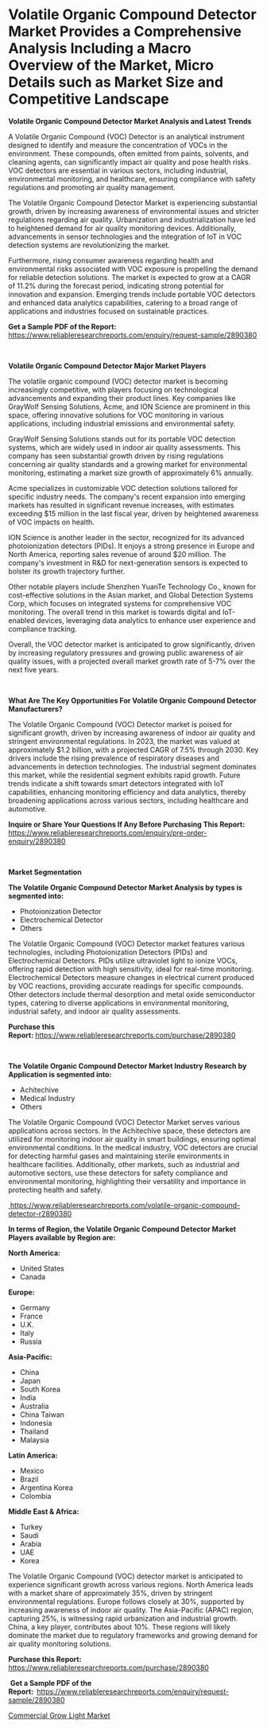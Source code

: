 <p><h1>Volatile Organic Compound Detector Market Provides a Comprehensive Analysis Including a Macro Overview of the Market, Micro Details such as Market Size and Competitive Landscape</h1></p><p><strong>Volatile Organic Compound Detector Market Analysis and Latest Trends</strong></p>
<p><p>A Volatile Organic Compound (VOC) Detector is an analytical instrument designed to identify and measure the concentration of VOCs in the environment. These compounds, often emitted from paints, solvents, and cleaning agents, can significantly impact air quality and pose health risks. VOC detectors are essential in various sectors, including industrial, environmental monitoring, and healthcare, ensuring compliance with safety regulations and promoting air quality management.</p><p>The Volatile Organic Compound Detector Market is experiencing substantial growth, driven by increasing awareness of environmental issues and stricter regulations regarding air quality. Urbanization and industrialization have led to heightened demand for air quality monitoring devices. Additionally, advancements in sensor technologies and the integration of IoT in VOC detection systems are revolutionizing the market.</p><p>Furthermore, rising consumer awareness regarding health and environmental risks associated with VOC exposure is propelling the demand for reliable detection solutions. The market is expected to grow at a CAGR of 11.2% during the forecast period, indicating strong potential for innovation and expansion. Emerging trends include portable VOC detectors and enhanced data analytics capabilities, catering to a broad range of applications and industries focused on sustainable practices.</p></p>
<p><strong>Get a Sample PDF of the Report:&nbsp;</strong> <a href="https://www.reliableresearchreports.com/enquiry/request-sample/2890380?utm_campaign=2246&utm_medium=2&utm_source=Github&utm_content=ia&utm_term=14032025&utm_id=volatile-organic-compound-detector">https://www.reliableresearchreports.com/enquiry/request-sample/2890380</a></p>
<p>&nbsp;</p>
<p><strong>Volatile Organic Compound Detector Major Market Players</strong></p>
<p><p>The volatile organic compound (VOC) detector market is becoming increasingly competitive, with players focusing on technological advancements and expanding their product lines. Key companies like GrayWolf Sensing Solutions, Acme, and ION Science are prominent in this space, offering innovative solutions for VOC monitoring in various applications, including industrial emissions and environmental safety.</p><p>GrayWolf Sensing Solutions stands out for its portable VOC detection systems, which are widely used in indoor air quality assessments. This company has seen substantial growth driven by rising regulations concerning air quality standards and a growing market for environmental monitoring, estimating a market size growth of approximately 6% annually.</p><p>Acme specializes in customizable VOC detection solutions tailored for specific industry needs. The company's recent expansion into emerging markets has resulted in significant revenue increases, with estimates exceeding $15 million in the last fiscal year, driven by heightened awareness of VOC impacts on health.</p><p>ION Science is another leader in the sector, recognized for its advanced photoionization detectors (PIDs). It enjoys a strong presence in Europe and North America, reporting sales revenue of around $20 million. The company's investment in R&D for next-generation sensors is expected to bolster its growth trajectory further.</p><p>Other notable players include Shenzhen YuanTe Technology Co., known for cost-effective solutions in the Asian market, and Global Detection Systems Corp, which focuses on integrated systems for comprehensive VOC monitoring. The overall trend in this market is towards digital and IoT-enabled devices, leveraging data analytics to enhance user experience and compliance tracking.</p><p>Overall, the VOC detector market is anticipated to grow significantly, driven by increasing regulatory pressures and growing public awareness of air quality issues, with a projected overall market growth rate of 5-7% over the next five years.</p></p>
<p>&nbsp;</p>
<p><strong>What Are The Key Opportunities For Volatile Organic Compound Detector Manufacturers?</strong></p>
<p><p>The Volatile Organic Compound (VOC) Detector market is poised for significant growth, driven by increasing awareness of indoor air quality and stringent environmental regulations. In 2023, the market was valued at approximately $1.2 billion, with a projected CAGR of 7.5% through 2030. Key drivers include the rising prevalence of respiratory diseases and advancements in detection technologies. The industrial segment dominates this market, while the residential segment exhibits rapid growth. Future trends indicate a shift towards smart detectors integrated with IoT capabilities, enhancing monitoring efficiency and data analytics, thereby broadening applications across various sectors, including healthcare and automotive.</p></p>
<p><strong>Inquire or Share Your Questions If Any Before Purchasing This Report:</strong> <a href="https://www.reliableresearchreports.com/enquiry/pre-order-enquiry/2890380?utm_campaign=2246&utm_medium=2&utm_source=Github&utm_content=ia&utm_term=14032025&utm_id=volatile-organic-compound-detector">https://www.reliableresearchreports.com/enquiry/pre-order-enquiry/2890380</a></p>
<p>&nbsp;</p>
<p><strong>Market Segmentation</strong></p>
<p><strong>The Volatile Organic Compound Detector Market Analysis by types is segmented into:</strong></p>
<p><ul><li>Photoionization Detector</li><li>Electrochemical Detector</li><li>Others</li></ul></p>
<p><p>The Volatile Organic Compound (VOC) Detector market features various technologies, including Photoionization Detectors (PIDs) and Electrochemical Detectors. PIDs utilize ultraviolet light to ionize VOCs, offering rapid detection with high sensitivity, ideal for real-time monitoring. Electrochemical Detectors measure changes in electrical current produced by VOC reactions, providing accurate readings for specific compounds. Other detectors include thermal desorption and metal oxide semiconductor types, catering to diverse applications in environmental monitoring, industrial safety, and indoor air quality assessments.</p></p>
<p><strong>Purchase this Report:&nbsp;</strong><a href="https://www.reliableresearchreports.com/purchase/2890380?utm_campaign=2246&utm_medium=2&utm_source=Github&utm_content=ia&utm_term=14032025&utm_id=volatile-organic-compound-detector">https://www.reliableresearchreports.com/purchase/2890380</a></p>
<p>&nbsp;</p>
<p><strong>The Volatile Organic Compound Detector Market Industry Research by Application is segmented into:</strong></p>
<p><ul><li>Achitechive</li><li>Medical Industry</li><li>Others</li></ul></p>
<p><p>The Volatile Organic Compound (VOC) Detector Market serves various applications across sectors. In the Achitechive space, these detectors are utilized for monitoring indoor air quality in smart buildings, ensuring optimal environmental conditions. In the medical industry, VOC detectors are crucial for detecting harmful gases and maintaining sterile environments in healthcare facilities. Additionally, other markets, such as industrial and automotive sectors, use these detectors for safety compliance and environmental monitoring, highlighting their versatility and importance in protecting health and safety.</p></p>
<p><a href="https://www.reliableresearchreports.com/volatile-organic-compound-detector-r2890380?utm_campaign=2246&utm_medium=2&utm_source=Github&utm_content=ia&utm_term=14032025&utm_id=volatile-organic-compound-detector">&nbsp;https://www.reliableresearchreports.com/volatile-organic-compound-detector-r2890380</a></p>
<p><strong>In terms of Region, the Volatile Organic Compound Detector Market Players available by Region are:</strong></p>
<p>
    <p> <strong> North America: </strong>
        <ul>
            <li>United States</li>
            <li>Canada</li>
        </ul>
        </p> 
    <p> <strong> Europe: </strong>
        <ul>
            <li>Germany</li>
            <li>France</li>
            <li>U.K.</li>
            <li>Italy</li>
            <li>Russia</li>
        </ul>
        </p> 
    <p> <strong> Asia-Pacific: </strong>
        <ul>
            <li>China</li>
            <li>Japan</li>
            <li>South Korea</li>
            <li>India</li>
            <li>Australia</li>
            <li>China Taiwan</li>
            <li>Indonesia</li>
            <li>Thailand</li>
            <li>Malaysia</li>
        </ul>
        </p> 
    <p> <strong> Latin America: </strong>
        <ul>
            <li>Mexico</li>
            <li>Brazil</li>
            <li>Argentina Korea</li>
            <li>Colombia</li>
        </ul>
        </p> 
    <p> <strong> Middle East & Africa: </strong>
        <ul>
            <li>Turkey</li>
            <li>Saudi</li>
            <li>Arabia</li>
            <li>UAE</li>
            <li>Korea</li>
        </ul>
    </p>
    </p>
<p><p>The Volatile Organic Compound (VOC) detector market is anticipated to experience significant growth across various regions. North America leads with a market share of approximately 35%, driven by stringent environmental regulations. Europe follows closely at 30%, supported by increasing awareness of indoor air quality. The Asia-Pacific (APAC) region, capturing 25%, is witnessing rapid urbanization and industrial growth. China, a key player, contributes about 10%. These regions will likely dominate the market due to regulatory frameworks and growing demand for air quality monitoring solutions.</p></p>
<p><strong>Purchase this Report: </strong><a href="https://www.reliableresearchreports.com/purchase/2890380?utm_campaign=2246&utm_medium=2&utm_source=Github&utm_content=ia&utm_term=14032025&utm_id=volatile-organic-compound-detector">https://www.reliableresearchreports.com/purchase/2890380</a></p>
<p>&nbsp;<strong>Get a Sample PDF of the Report:&nbsp;&nbsp;</strong><a href="https://www.reliableresearchreports.com/enquiry/request-sample/2890380?utm_campaign=2246&utm_medium=2&utm_source=Github&utm_content=ia&utm_term=14032025&utm_id=volatile-organic-compound-detector">https://www.reliableresearchreports.com/enquiry/request-sample/2890380</a></p>
<p><strong></strong></p>
<p><p><a href="https://github.com/MonroeBullock54/Market-Research-Report-List-2/blob/main/commercial-grow-light-market.md?utm_campaign=2246&utm_medium=2&utm_source=Github&utm_content=ia&utm_term=14032025&utm_id=volatile-organic-compound-detector">Commercial Grow Light Market</a></p></p>